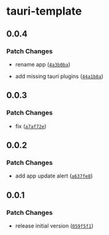 # tauri-template

## 0.0.4

### Patch Changes

- rename app ([`4a3b0ba`](https://github.com/sitek94/tauri-template/commit/4a3b0bad2f19916ca5e4d3be774cd0a62e76c02e))

- add missing tauri plugins
  ([`44a1b8a`](https://github.com/sitek94/tauri-template/commit/44a1b8a00772efac38f206cb66cdc2b58b7175c6))

## 0.0.3

### Patch Changes

- fix ([`a7af72e`](https://github.com/sitek94/tauri-template/commit/a7af72edc0ba28bd0019265684356c7dbacc16ee))

## 0.0.2

### Patch Changes

- add app update alert
  ([`a637fe8`](https://github.com/sitek94/tauri-template/commit/a637fe81069b4ab2c7d8457b11163287e5832719))

## 0.0.1

### Patch Changes

- release initial version
  ([`059f5f1`](https://github.com/sitek94/tauri-template/commit/059f5f1918a9d3978f9c914dcbe9e5a91c848504))
